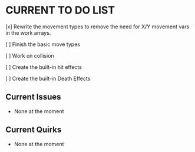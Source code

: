 # CURRENT TO DO LIST

[x] Rewrite the movement types to remove the need for X/Y movement vars in the work arrays.

[ ] Finish the basic move types

[ ] Work on collision

[ ] Create the built-in hit effects

[ ] Create the built-in Death Effects


## Current Issues

- None at the moment


## Current Quirks

- None at the moment
